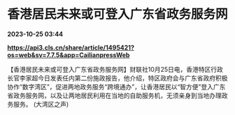 # 香港居民未来或可登入广东省政务服务网

**2023-10-25 03:44**

**https://api3.cls.cn/share/article/1495421?os=web&sv=7.7.5&app=CailianpressWeb**

【香港居民未来或可登入广东省政务服务网】财联社10月25日电，香港特区行政长官李家超今日发表任内第二份施政报告，他介绍，特区政府会与广东省政府积极协作“数字湾区”，促进两地政务服务“跨境通办”，让香港居民以“智方便”登入广东省政务服务网，以及让两地居民利用在当地的自助服务机，无须亲身到当地办理政务服务。 (大湾区之声)